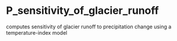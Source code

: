 # P_sensitivity_of_glacier_runoff
computes sensitivity of glacier runoff to precipitation change using a temperature-index model
